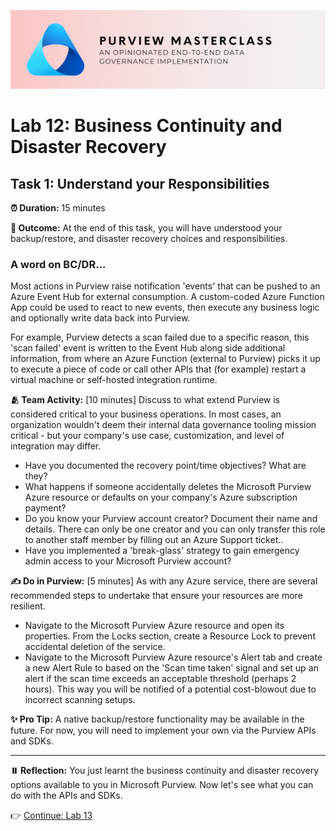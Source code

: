 ![Banner](./assets/banner.png)

# Lab 12: Business Continuity and Disaster Recovery

## Task 1: Understand your Responsibilities

**⏰ Duration:** 15 minutes

**🎯 Outcome:** At the end of this task, you will have understood your backup/restore, and disaster recovery choices and responsibilities.

### A word on BC/DR...

Most actions in Purview raise notification 'events' that can be pushed to an Azure Event Hub for external consumption. A custom-coded Azure Function App could be used to react to new events, then execute any business logic and optionally write data back into Purview.

For example, Purview detects a scan failed due to a specific reason, this 'scan failed' event is written to the Event Hub along side additional information, from where an Azure Function (external to Purview) picks it up to execute a piece of code or call other APIs that (for example) restart a virtual machine or self-hosted integration runtime.

**🫂 Team Activity:** [10 minutes] Discuss to what extend Purview is considered critical to your business operations. In most cases, an organization wouldn't deem their internal data governance tooling mission critical - but your company's use case, customization, and level of integration may differ.

- Have you documented the recovery point/time objectives? What are they?
- What happens if someone accidentally deletes the Microsoft Purview Azure resource or defaults on your company's Azure subscription payment?
- Do you know your Purview account creator? Document their name and details. There can only be one creator and you can only transfer this role to another staff member by filling out an Azure Support ticket..
- Have you implemented a 'break-glass' strategy to gain emergency admin access to your Microsoft Purview account?

**✍️ Do in Purview:** [5 minutes] As with any Azure service, there are several recommended steps to undertake that ensure your resources are more resilient.

- Navigate to the Microsoft Purview Azure resource and open its properties. From the Locks section, create a Resource Lock to prevent accidental deletion of the service.
- Navigate to the Microsoft Purview Azure resource's Alert tab and create a new Alert Rule to based on the 'Scan time taken' signal and set up an alert if the scan time exceeds an acceptable threshold (perhaps 2 hours). This way you will be notified of a potential cost-blowout due to incorrect scanning setups.

**✨ Pro Tip:** A native backup/restore functionality may be available in the future. For now, you will need to implement your own via the Purview APIs and SDKs.

---

**⏸️ Reflection:** You just learnt the business continuity and disaster recovery options available to you in Microsoft Purview. Now let's see what you can do with the APIs and SDKs.

👉 [Continue: Lab 13](./Lab-13%20-%20Custom%20API%20Functionality.md)
